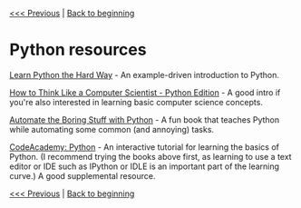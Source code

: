 [<<< Previous](motivation.md) | [Back to beginning](../README.md)

# Python resources

[Learn Python the Hard Way](http://learnpythonthehardway.org/book/) - An example-driven introduction to Python.

[How to Think Like a Computer Scientist - Python Edition](http://interactivepython.org/courselib/static/thinkcspy/index.html) - A good intro if you're also interested in learning basic computer science concepts.

[Automate the Boring Stuff with Python](https://automatetheboringstuff.com/) - A fun book that teaches Python while automating some common (and annoying) tasks.

[CodeAcademy: Python](http://www.codecademy.com/en/tracks/python) - An interactive tutorial for learning the basics of Python. (I recommend trying the books above first, as learning to use a text editor or IDE such as IPython or IDLE is an important part of the learning curve.) A good supplemental resource. 

[<<< Previous](motivation.md) | [Back to beginning](../README.md)

